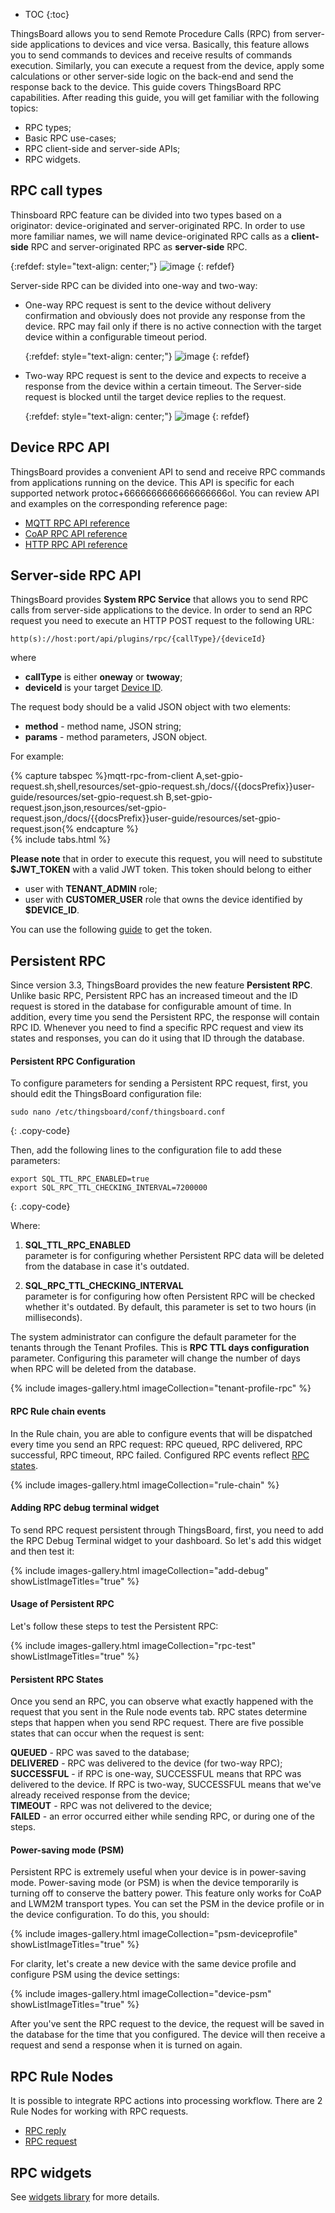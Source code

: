 * TOC
{:toc}

ThingsBoard allows you to send Remote Procedure Calls (RPC) from server-side applications to devices and vice versa.
Basically, this feature allows you to send commands to devices and receive results of commands execution. 
Similarly, you can execute a request from the device, apply some calculations or other server-side logic on the back-end and send the response back to the device.
This guide covers ThingsBoard RPC capabilities. After reading this guide, you will get familiar with the following topics:

- RPC types;
- Basic RPC use-cases;
- RPC client-side and server-side APIs;
- RPC widgets.

## RPC call types

Thinsboard RPC feature can be divided into two types based on a originator: device-originated and server-originated RPC.
In order to use more familiar names, we will name device-originated RPC calls as a **client-side** RPC 
and server-originated RPC as **server-side** RPC.
  
   {:refdef: style="text-align: center;"}
   ![image](/images/user-guide/client-side-rpc.svg)
   {: refdef}  

Server-side RPC can be divided into one-way and two-way:
 
 - One-way RPC request is sent to the device without delivery confirmation and obviously does not provide any response from the device. 
   RPC may fail only if there is no active connection with the target device within a configurable timeout period.
   
   {:refdef: style="text-align: center;"}
   ![image](/images/user-guide/one-way-rpc.svg)
   {: refdef}
   
 - Two-way RPC request is sent to the device and expects to receive a response from the device within a certain timeout. 
   The Server-side request is blocked until the target device replies to the request.

   {:refdef: style="text-align: center;"}
   ![image](/images/user-guide/two-way-rpc.svg)
   {: refdef}


## Device RPC API

ThingsBoard provides a convenient API to send and receive RPC commands from applications running on the device.
This API is specific for each supported network protoc+6666666666666666666ol.
You can review API and examples on the corresponding reference page:

 - [MQTT RPC API reference](/docs/{{docsPrefix}}reference/mqtt-api/#rpc-api)
 - [CoAP RPC API reference](/docs/{{docsPrefix}}reference/coap-api/#rpc-api)
 - [HTTP RPC API reference](/docs/{{docsPrefix}}reference/http-api/#rpc-api) 

## Server-side RPC API

ThingsBoard provides **System RPC Service** that allows you to send RPC calls from server-side applications to the device.
In order to send an RPC request you need to execute an HTTP POST request to the following URL:

```shell
http(s)://host:port/api/plugins/rpc/{callType}/{deviceId}
```

where 

 - **callType** is either **oneway** or **twoway**;
 - **deviceId** is your target [Device ID](/docs/{{docsPrefix}}user-guide/ui/devices/#get-device-id).

The request body should be a valid JSON object with two elements: 
 
 - **method** - method name, JSON string;
 - **params** - method parameters, JSON object.

For example:

{% capture tabspec %}mqtt-rpc-from-client
A,set-gpio-request.sh,shell,resources/set-gpio-request.sh,/docs/{{docsPrefix}}user-guide/resources/set-gpio-request.sh
B,set-gpio-request.json,json,resources/set-gpio-request.json,/docs/{{docsPrefix}}user-guide/resources/set-gpio-request.json{% endcapture %}  
{% include tabs.html %}

**Please note** that in order to execute this request, you will need to substitute **$JWT_TOKEN** with a valid JWT token.
This token should belong to either 

 - user with **TENANT_ADMIN** role;
 - user with **CUSTOMER_USER** role that owns the device identified by **$DEVICE_ID**.
 
You can use the following [guide](/docs/{{docsPrefix}}reference/rest-api/#rest-api-auth) to get the token.

## Persistent RPC

Since version 3.3, ThingsBoard provides the new feature **Persistent RPC**.
Unlike basic RPC, Persistent RPC has an increased timeout and the ID request is stored in the database for configurable amount of time.
In addition, every time you send the Persistent RPC, the response will contain RPC ID. 
Whenever you need to find a specific RPC request and view its states and responses, you can do it using that ID through the database.

#### Persistent RPC Configuration

To configure parameters for sending a Persistent RPC request, first, you should edit the ThingsBoard configuration file:

```
sudo nano /etc/thingsboard/conf/thingsboard.conf
```
{: .copy-code}

Then, add the following lines to the configuration file to add these parameters:

```
export SQL_TTL_RPC_ENABLED=true
export SQL_RPC_TTL_CHECKING_INTERVAL=7200000
```
{: .copy-code}

Where:

1. **SQL_TTL_RPC_ENABLED** <br>parameter is for configuring whether Persistent RPC data will be deleted from the database in case it's outdated.

2. **SQL_RPC_TTL_CHECKING_INTERVAL** <br>parameter is for configuring how often Persistent RPC will be checked whether it's outdated. By default, this parameter is set to two hours (in milliseconds).

The system administrator can configure the default parameter for the tenants through the Tenant Profiles. This is **RPC TTL days configuration** parameter.
Configuring this parameter will change the number of days when RPC will be deleted from the database. 

{% include images-gallery.html imageCollection="tenant-profile-rpc" %}

#### RPC Rule chain events 

In the Rule chain, you are able to configure events that will be dispatched every time you send an RPC request: RPC queued, RPC delivered, RPC successful, RPC timeout, RPC failed.
Configured RPC events reflect [RPC states](/docs/{{docsPrefix}}user-guide/rpc/#rpc-states).

{% include images-gallery.html imageCollection="rule-chain" %}

#### Adding RPC debug terminal widget

To send RPC request persistent through ThingsBoard, first, you need to add the RPC Debug Terminal widget to your dashboard. 
So let's add this widget and then test it:

{% include images-gallery.html imageCollection="add-debug" showListImageTitles="true" %}

#### Usage of Persistent RPC

Let's follow these steps to test the Persistent RPC:

{% include images-gallery.html imageCollection="rpc-test" showListImageTitles="true" %}

#### Persistent RPC States

Once you send an RPC, you can observe what exactly happened with the request that you sent in the Rule node events tab.
RPC states determine steps that happen when you send RPC request. There are five possible states that can occur when the request is sent:

**QUEUED** - RPC was saved to the database;  
**DELIVERED** - RPC was delivered to the device (for two-way RPC);  
**SUCCESSFUL** - if RPC is one-way, SUCCESSFUL means that RPC was delivered to the device. If RPC is two-way, SUCCESSFUL means that we've already received response from the device;  
**TIMEOUT** - RPC was not delivered to the device;  
**FAILED** - an error occurred either while sending RPC, or during one of the steps.

#### Power-saving mode (PSM)

Persistent RPC is extremely useful when your device is in power-saving mode.
Power-saving mode (or PSM) is when the device temporarily is turning off to conserve the battery power.
This feature only works for CoAP and LWM2M transport types.
You can set the PSM in the device profile or in the device configuration. To do this, you should:

{% include images-gallery.html imageCollection="psm-deviceprofile" showListImageTitles="true" %}

For clarity, let's create a new device with the same device profile and configure PSM using the device settings:

{% include images-gallery.html imageCollection="device-psm" showListImageTitles="true" %}

After you've sent the RPC request to the device, the request will be saved in the database for the time that you configured.
The device will then receive a request and send a response when it is turned on again.

## RPC Rule Nodes
It is possible to integrate RPC actions into processing workflow. There are 2 Rule Nodes for working with RPC requests. 

-  [RPC reply](/docs/{{docsPrefix}}user-guide/rule-engine-2-0/action-nodes/#rpc-call-reply-node) 
-  [RPC request](/docs/{{docsPrefix}}user-guide/rule-engine-2-0/action-nodes/#rpc-call-request-node) 

## RPC widgets

See [widgets library](/docs/{{docsPrefix}}user-guide/ui/widget-library/#gpio-widgets) for more details.